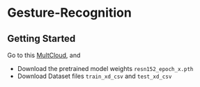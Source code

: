 # Gesture-Recognition
## Getting Started
Go to this [MultCloud]([https://share.multcloud.link/share/d8a702ef-d0c4-4d19-a15a-7b412d9eb027]), and

- Download the pretrained model weights `resn152_epoch_x.pth`
- Download Dataset files `train_xd_csv` and `test_xd_csv`

